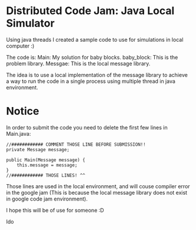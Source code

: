 # Distributed Code Jam: Java Local Simulator
Using java threads I created a sample code to use for simulations in local computer :)

The code is:
  Main: My solution for baby blocks.
  baby_block: This is the problem library. 
  Messgae: This is the local message library.
  
The idea is to use a local implementation of the message library to achieve a way to run the code in a single process using multiple thread in java environment.

# Notice
In order to submit the code you need to delete the first few lines in Main.java:
    
    //############ COMMENT THOSE LINE BEFORE SUBMISSION!!
    private Message message;

    public Main(Message message) {
        this.message = message;
    }
    //############ THOSE LINES! ^^
Those lines are used in the local environment, and will couse compiler error in the google jam (This is because the local message library does not exist in google code jam environment).

I hope this will be of use for someone :D

Ido
